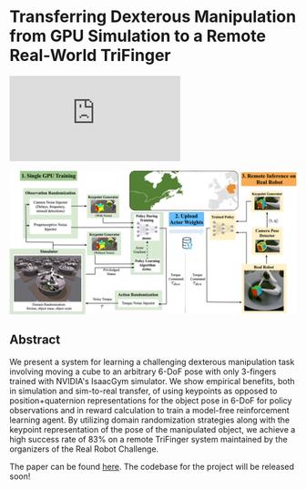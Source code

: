 # Transferring Dexterous Manipulation from GPU Simulation to a Remote Real-World TriFinger

<iframe src="https://www.youtube.com/embed/Bd0sZ980PeM?controls=0" title="Presentation" frameborder="0" allow="accelerometer; autoplay; clipboard-write; encrypted-media; gyroscope; picture-in-picture" allowfullscreen></iframe>



![](assets/system.png)

## Abstract

We present a system for learning a challenging dexterous manipulation task involving moving a cube to an arbitrary 6-DoF pose with only 3-fingers trained with NVIDIA's IsaacGym simulator. We show empirical benefits, both in simulation and sim-to-real transfer, of using keypoints as opposed to position+quaternion representations for the object pose in 6-DoF for policy observations and in reward calculation to train a model-free reinforcement learning agent. By utilizing domain randomization strategies along with the keypoint representation of the pose of the manipulated object, we achieve a high success rate of 83% on a remote TriFinger system maintained by the organizers of the Real Robot Challenge.

The paper can be found [here](https://openreview.net/forum?id=faXIE2kpfrv). The codebase for the project will be released soon!

